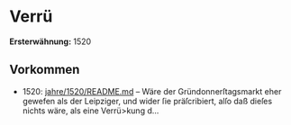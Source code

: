 # Verrü

**Ersterwähnung:** 1520

## Vorkommen
- 1520: [jahre/1520/README.md](../jahre/1520/README.md) – Wäre der Gründonnerſtagsmarkt eher gewefen als
der Leipziger, und wider ſie präſcribiert, alſo daß dieſes
nichts wäre, als eine Verrü>kung d...
